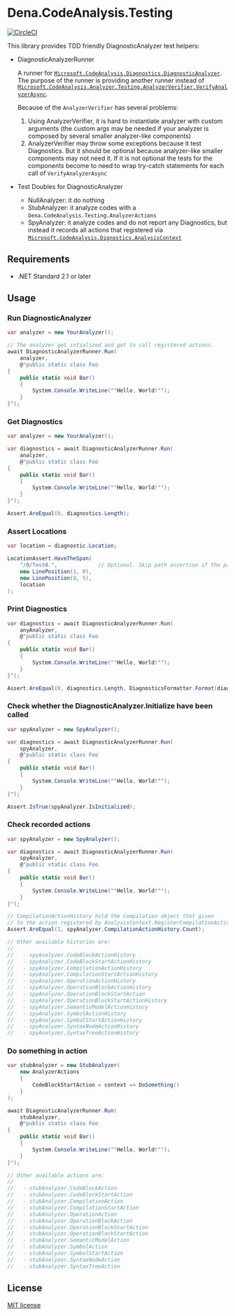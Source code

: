 Dena.CodeAnalysis.Testing
=========================
[![CircleCI](https://circleci.dena.jp/gh/swet/dena.codeanalysis.testing/tree/master.svg?style=svg&circle-token=9467766d9bf11d45b5f79f293bc5a210b3b9c9a0)](https://circleci.dena.jp/gh/swet/dena.codeanalysis.testing/tree/master)

This library provides TDD friendly DiagnosticAnalyzer test helpers:

* DiagnosticAnalyzerRunner

    A runner for [`Microsoft.CodeAnalysis.Diagnostics.DiagnosticAnalyzer`](https://docs.microsoft.com/en-us/dotnet/api/microsoft.codeanalysis.diagnostics.diagnosticanalyzer?view=roslyn-dotnet).
    The purpose of the runner is providing another runner instead of [`Microsoft.CodeAnalysis.Analyzer.Testing.AnalyzerVerifier.VerifyAnalyzerAsync`](https://github.com/dotnet/roslyn-sdk/blob/3046d1dffafd47ced55e4b76fd865179154c87ab/src/Microsoft.CodeAnalysis.Testing/Microsoft.CodeAnalysis.Analyzer.Testing/AnalyzerVerifier%603.cs#L13-L19).

    Because of the `AnalyzerVerifier` has several problems:

    1. Using AnalyzerVerifier, it is hard to instantiate analyzer with custom arguments (the custom args may be needed if your analyzer is composed by several smaller analyzer-like components)
    2. AnalyzerVerifier may throw some exceptions because it test Diagnostics. But it should be optional because analyzer-like smaller components may not need it. If it is not optional the tests for the components become to need to wrap try-catch statements for each call of `VerifyAnalyzerAsync`

* Test Doubles for DiagnosticAnalyzer
    * NullAnalyzer: it do nothing
    * StubAnalyzer: it analyze codes with a `Dena.CodeAnalysis.Testing.AnalyzerActions`
    * SpyAnalyzer: it analyze codes and do not report any Diagnostics, but instead it records all actions that registered via [`Microsoft.CodeAnalysis.Dignostics.AnalysisContext`](https://docs.microsoft.com/en-us/dotnet/api/microsoft.codeanalysis.diagnostics.analysiscontext?view=roslyn-dotnet)


Requirements
------------

* .NET Standard 2.1 or later



Usage
-----

### Run DiagnosticAnalyzer

```c#
var analyzer = new YourAnalyzer();

// The analyzer get intialized and get to call registered actions.
await DiagnosticAnalyzerRunner.Run(
    analyzer,
    @"public static class Foo
{
    public static void Bar()
    {
        System.Console.WriteLine(""Hello, World!"");
    }
}");
```



### Get Diagnostics

```c#
var analyzer = new YourAnalyzer();

var diagnostics = await DiagnosticAnalyzerRunner.Run(
    analyzer,
    @"public static class Foo
{
    public static void Bar()
    {
        System.Console.WriteLine(""Hello, World!"");
    }
}");

Assert.AreEqual(0, diagnostics.Length);
```



### Assert Locations
```c#
var location = diagnostic.Location;

LocationAssert.HaveTheSpan(
    "/0/Test0.",             // Optional. Skip path assertion if the path not specified,  
    new LinePosition(1, 0),
    new LinePosition(8, 5),
    location
);
```



### Print Diagnostics
```c#
var diagnostics = await DiagnosticAnalyzerRunner.Run(
    anyAnalyzer,
    @"public static class Foo
{
    public static void Bar()
    {
        System.Console.WriteLine(""Hello, World!"");
    }
}");

Assert.AreEqual(0, diagnostics.Length, DiagnosticsFormatter.Format(diagnostics));
```



### Check whether the DiagnosticAnalyzer.Initialize have been called

```c#
var spyAnalyzer = new SpyAnalyzer();

var diagnostics = await DiagnosticAnalyzerRunner.Run(
    spyAnalyzer,
    @"public static class Foo
{
    public static void Bar()
    {
        System.Console.WriteLine(""Hello, World!"");
    }
}");

Assert.IsTrue(spyAnalyzer.IsInitialized);
```



### Check recorded actions

```c#
var spyAnalyzer = new SpyAnalyzer();

var diagnostics = await DiagnosticAnalyzerRunner.Run(
    spyAnalyzer,
    @"public static class Foo
{
    public static void Bar()
    {
        System.Console.WriteLine(""Hello, World!"");
    }
}");

// CompilationActionHistory hold the Compilation object that given
// to the action registered by AnalysisContext.RegisterCompilationAction.
Assert.AreEqual(1, spyAnalyzer.CompilationActionHistory.Count);

// Other available histories are:
//
//   - spyAnalyzer.CodeBlockActionHistory
//   - spyAnalyzer.CodeBlockStartActionHistory
//   - spyAnalyzer.CompilationActionHistory
//   - spyAnalyzer.CompilationStartActionHistory
//   - spyAnalyzer.OperationActionHistory
//   - spyAnalyzer.OperationBlockActionHistory
//   - spyAnalyzer.OperationBlockStartAction
//   - spyAnalyzer.OperationBlockStartActionHistory
//   - spyAnalyzer.SemanticModelActionHistory
//   - spyAnalyzer.SymbolActionHistory
//   - spyAnalyzer.SymbolStartActionHistory
//   - spyAnalyzer.SyntaxNodeActionHistory
//   - spyAnalyzer.SyntaxTreeActionHistory
```



### Do something in action

```c#
var stubAnalyzer = new StubAnalyzer(
    new AnalyzerActions
    {
        CodeBlockStartAction = context => DoSomething()
    }
);

await DiagnosticAnalyzerRunner.Run(
    stubAnalyzer,
    @"public static class Foo
{
    public static void Bar()
    {
        System.Console.WriteLine(""Hello, World!"");
    }
}");

// Other available actions are:
//
//   - stubAnalyzer.CodeBlockAction
//   - stubAnalyzer.CodeBlockStartAction
//   - stubAnalyzer.CompilationAction
//   - stubAnalyzer.CompilationStartAction
//   - stubAnalyzer.OperationAction
//   - stubAnalyzer.OperationBlockAction
//   - stubAnalyzer.OperationBlockStartAction
//   - stubAnalyzer.OperationBlockStartAction
//   - stubAnalyzer.SemanticModelAction
//   - stubAnalyzer.SymbolAction
//   - stubAnalyzer.SymbolStartAction
//   - stubAnalyzer.SyntaxNodeAction
//   - stubAnalyzer.SyntaxTreeAction
```


License
-------

[MIT license](./LICENSE)
